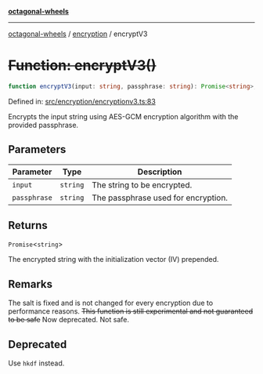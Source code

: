 [**octagonal-wheels**](../../README.md)

***

[octagonal-wheels](../../modules.md) / [encryption](../README.md) / encryptV3

# ~~Function: encryptV3()~~

```ts
function encryptV3(input: string, passphrase: string): Promise<string>;
```

Defined in: [src/encryption/encryptionv3.ts:83](https://github.com/vrtmrz/octagonal-wheels/blob/main/src/encryption/encryptionv3.ts#L83)

Encrypts the input string using AES-GCM encryption algorithm with the provided passphrase.

## Parameters

| Parameter | Type | Description |
| ------ | ------ | ------ |
| `input` | `string` | The string to be encrypted. |
| `passphrase` | `string` | The passphrase used for encryption. |

## Returns

`Promise`\<`string`\>

The encrypted string with the initialization vector (IV) prepended.

## Remarks

The salt is fixed and is not changed for every encryption due to performance reasons.
~~This function is still experimental and not guaranteed to be safe~~ Now deprecated. Not safe.

## Deprecated

Use `hkdf` instead.
